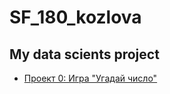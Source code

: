 # SF_180_kozlova

## My data scients project 
* [Проект 0: Игра "Угадай число"](https://github.com/Katalina-Ross/SF_180_kozlova/tree/c08151afe4cff4d6b9adf67c85f14c3e5ac15a75/project%200)